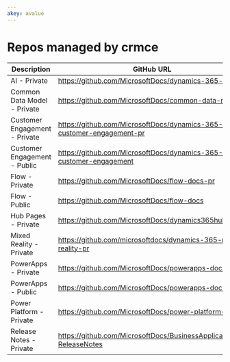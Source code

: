 ```yaml
---
akey: avalue
---
```


# Repos managed by crmce

| Description                                        | GitHub URL                                                           | Content URL | 
|----------------------------------------------------|----------------------------------------------------------------------|-------------|
| AI - Private                                       | https://github.com/MicrosoftDocs/dynamics-365-ai-pr                  | https://docs.microsoft.com/dynamics365/ai |
| Common Data Model - Private                        | https://github.com/MicrosoftDocs/common-data-model                   | https://review.docs.microsoft.com/common-data-service |
| Customer Engagement - Private                      | https://github.com/MicrosoftDocs/dynamics-365-customer-engagement-pr | https://review.docs.microsoft.com/dynamics365/customer-engagement |
| Customer Engagement - Public                       | https://github.com/MicrosoftDocs/dynamics-365-customer-engagement    | https://review.docs.microsoft.com/dynamics365/customer-engagement |
| Flow - Private                                     | https://github.com/MicrosoftDocs/flow-docs-pr                        | https://review.docs.microsoft.com/flow |
| Flow - Public                                      | https://github.com/MicrosoftDocs/flow-docs                           | https://review.docs.microsoft.com/flow |
| Hub Pages - Private                                | https://github.com/MicrosoftDocs/dynamics365hubpages                 | https://review.docs.microsoft.com/dynamics365 |
| Mixed Reality - Private                            | https://github.com/microsoftdocs/dynamics-365-mixed-reality-pr       | https://review.docs.microsoft.com/dynamics365/mixed-reality |
| PowerApps - Private                                | https://github.com/MicrosoftDocs/powerapps-docs-pr                   | https://review.docs.microsoft.com/powerapps |
| PowerApps - Public                                 | https://github.com/MicrosoftDocs/powerapps-docs                      | https://review.docs.microsoft.com/powerapps |
| Power Platform - Private                           | https://github.com/MicrosoftDocs/power-platform-pr                   | https://review.docs.microsoft.com/power-platform |
| Release Notes - Private                            | https://github.com/MicrosoftDocs/BusinessApplication-ReleaseNotes    | https://review.docs.microsoft.com/business-applications-release-notes |
